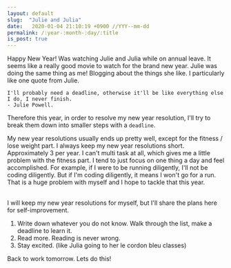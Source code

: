 ```yaml
---
layout: default
slug:  "Julie and Julia"
date:   2020-01-04 21:10:19 +0900 //YYY--mm-dd
permalink: /:year-:month-:day/:title
is_post: true
---
```

Happy New Year! Was watching Julie and Julia while on annual leave. It seems like a really good movie to watch for the brand new year. Julie was doing the same thing as me! Blogging about the things she like. I particularly like one quote from Julie. <br> 

`I'll probably need a deadline, otherwise it'll be like everything else I do, I never finish.` <br>
`- Julie Powell. `

Therefore this year, in order to resolve my new year resolution, I'll try to break them down into smaller steps with a `deadline`. 
<!--more-->

My new year resolutions usually ends up pretty well, except for the fitness / lose weight part. I always keep my new year resolutions short. Approximately 3 per year. I can't multi task at all, which gives me a little problem with the fitness part. I tend to just focus on one thing a day and feel accomplished. For example, if I were to be running diligently, I'll not be coding diligently. But if I'm coding diligently, it means I won't go for a run. That is a huge problem with myself and I hope to tackle that this year. <br><br>

I will keep my new year resolutions for myself, but I'll share the plans here for self-improvement. <br>

<ol>
    <li> Write down whatever you do not know. Walk through the list, make a deadline to learn it. </li>
    <li> Read more. Reading is never wrong. </li>
    <li> Stay excited. (like Julia going to her le cordon bleu classes) </li>
</ol>

Back to work tomorrow. Lets do this! 




